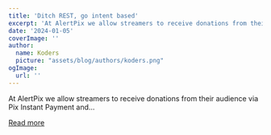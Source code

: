 ```yaml
---
title: 'Ditch REST, go intent based'
excerpt: 'At AlertPix we allow streamers to receive donations from their audience via Pix Instant Payment and...'
date: '2024-01-05'
coverImage: ''
author:
  name: Koders
  picture: "assets/blog/authors/koders.png"
ogImage:
  url: ''
---
```


At AlertPix we allow streamers to receive donations from their audience via Pix Instant Payment and...

[Read more](https://dev.to/alertpix/ditch-rest-go-intent-based-34hp)
